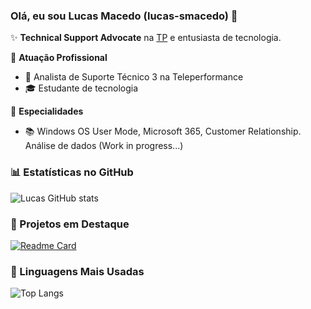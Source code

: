 ### Olá, eu sou Lucas Macedo (lucas-smacedo) 👋

✨ **Technical Support Advocate** na [TP](https;//teleperformance.com.br) e entusiasta de tecnologia.

🏢 **Atuação Profissional**
- 🚀 Analista de Suporte Técnico 3 na Teleperformance
- 🎓 Estudante de tecnologia

📱 **Especialidades**
- 📚 Windows OS User Mode, Microsoft 365, Customer Relationship. Análise de dados (Work in progress...)

### 📊 Estatísticas no GitHub

![Lucas GitHub stats](https://github-readme-stats.vercel.app/api?username=lucas-smacedo&show_icons=true&theme=dracula)

### 📌 Projetos em Destaque

[![Readme Card](https://github-readme-stats.vercel.app/api/pin/?username=lucas-smacedo&repo=decodificador)](https://github.com/lucas-smacedo/decodificador)

### 🚀 Linguagens Mais Usadas

![Top Langs](https://github-readme-stats.vercel.app/api/top-langs/?username=lucas-smacedo&layout=compact)
